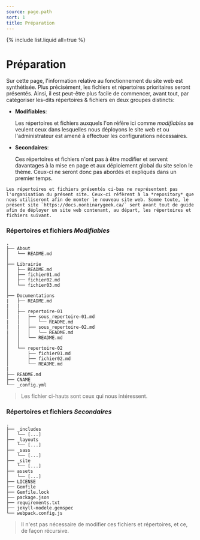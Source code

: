 ```yaml
---
source: page.path
sort: 1
title: Préparation
---
```


{% include list.liquid all=true %}

# Préparation

Sur cette page, l'information relative au fonctionnement du site web est synthétisée. Plus précisément, les fichiers et répertoires prioritaires seront présentés. Ainsi, il est peut-être plus facile de commencer, avant tout, par catégoriser les-dits répertoires & fichiers en deux groupes distincts: 

- **Modifiables**:

  Les répertoires et fichiers auxquels l'on réfère ici comme *modifiables* se veulent ceux dans lesquelles nous déployons le site web et ou l'administrateur est amené à effectuer les configurations nécessaires.

- **Secondaires**:

  Ces répertoires et fichiers n'ont pas à être modifier et servent davantages à la mise en page et aux déploiement global du site selon le thème. Ceux-ci ne seront donc pas abordés et expliqués dans un premier temps.



```note
Les répertoires et fichiers présentés ci-bas ne représentent pas l'organisation du présent site. Ceux-ci réfèrent à la *repository* que nous utiliseront afin de monter le nouveau site web. Somme toute, le présent site `https://docs.nonbinarygeek.ca/` sert avant tout de guide afin de déployer un site web contenant, au départ, les répertoires et fichiers suivant.   
```



### Répertoires et fichiers *Modifiables*

```
.
├── About
│   └── README.md
│ 
├── Librairie
│   ├── README.md
│   ├── fichier01.md
│   ├── fichier02.md
│   └── fichier03.md
│ 
├── Documentations
|   ├── README.md
|   |
│   ├── repertoire-01
│   |   ├── sous_repertoire-01.md
|   │   │   └── README.md
│   |   ├── sous_repertoire-02.md
|   │   │   └── README.md
│   │   └── README.md
│   │ 
│   └── repertoire-02
│       ├── fichier01.md
│       ├── fichier02.md
│       └── README.md
|
├── README.md
├── CNAME
└── _config.yml

```

> Les fichier ci-hauts sont ceux qui nous intéressent.

### Répertoires et fichiers *Secondaires*

```
.
├── _includes
│   └── [...]
├── _layouts
│   └── [...]
├── _sass
│   └── [...]
├── _site
│   └── [...]
├── assets
│   └── [...]
├── LICENSE
├── Gemfile
├── Gemfile.lock
├── package.json
├── requirements.txt
├── jekyll-modele.gemspec
└── webpack.config.js
```

> Il n'est pas nécessaire de modifier ces fichiers et répertoires, et ce, de façon récursive.
